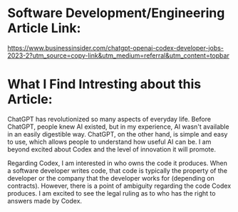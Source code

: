 # Software Development/Engineering Article Link:
https://www.businessinsider.com/chatgpt-openai-codex-developer-jobs-2023-2?utm_source=copy-link&utm_medium=referral&utm_content=topbar 

# What I Find Intresting about this Article:
ChatGPT has revolutionized so many aspects of everyday life. Before ChatGPT, people knew AI existed, but in my experience, AI wasn't available in an easily digestible way. ChatGPT, on the other hand, is simple and easy to use, which allows people to understand how useful AI can be. I am beyond excited about Codex and the level of innovation it will promote. 

Regarding Codex, I am interested in who owns the code it produces. When a software developer writes code, that code is typically the property of the developer or the company that the developer works for (depending on contracts). However, there is a point of ambiguity regarding the code Codex produces. I am excited to see the legal ruling as to who has the right to answers made by Codex.